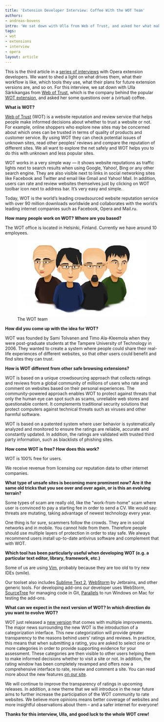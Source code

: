 ```yaml
---
title: 'Extension Developer Interview: Coffee With the WOT Team'
authors:
- andreas-bovens
intro: 'We sat down with Ulla from Web of Trust, and asked her what makes WOT special, how the service makes money, which extension development tools the WOT developers use, and much more.'
tags:
- wot
- extensions
- interview
- opera
layout: article
---
```


This is the third article in a [series of interviews][1] with Opera extension developers. We want to shed a light on what drives them, what their workflow is like, which tools they use, what their plans for future extension versions are, and so on. For this interview, we sat down with Ulla Särkikangas from [Web of Trust][2], which is the company behind the popular [WOT extension][3], and asked her some questions over a (virtual) coffee.

[1]: http://dev.opera.com/articles/tags/extension%20interview
[2]: http://www.mywot.com
[3]: https://addons.opera.com/en/extensions/details/wot/

**What is WOT?**

[Web of Trust][4] (WOT) is a website reputation and review service that helps people make informed decisions about whether to trust a website or not. For example, online shoppers who explore new sites may be concerned about which ones can be trusted in terms of quality of products and customer service. By using WOT they can check potential issues of unknown sites, read other peoples’ reviews and compare the reputation of different sites. We all want to explore the net safely and WOT helps you to do this with unknown and less popular sites.

[4]: http://www.mywot.com

WOT works in a very simple way — it shows website reputations as traffic lights next to search results when using Google, Yahoo!, Bing or any other search engine. They are also visible next to links in social networking sites like Facebook and Twitter and email like Gmail and Yahoo! Mail. In addition, users can rate and review websites themselves just by clicking on WOT toolbar icon next to address bar. It’s very easy and simple.

Today, WOT is the world’s leading crowdsourced website reputation service with over 90 million downloads worldwide and collaborates with the world’s leading internet companies such as Facebook, Opera and Mail.ru.

**How many people work on WOT? Where are you based?**

The WOT office is located in Helsinki, Finland. Currently we have around 10 employees.

<figure>
	<img src="/articles/extension-developer-interviews-wot/team.jpg" alt="The WOT team">
	<figcaption markdown="span">The WOT team</figcaption>
</figure>

**How did you come up with the idea for WOT?**

WOT was founded by Sami Tolvanen and Timo Ala-Kleemola when they were post-graduate students at the Tampere University of Technology in 2006. They wanted to create a system where people could share their real-life experiences of different websites, so that other users could benefit and find sites they can trust.

**How is WOT different from other safe browsing extensions?**

WOT is based on a unique crowdsourcing approach that collects ratings and reviews from a global community of millions of users who rate and comment on websites based on their personal experiences. The community-powered approach enables WOT to protect against threats that only the human eye can spot such as scams, unreliable web stores and questionable content. It complements traditional security solutions that protect computers against technical threats such as viruses and other harmful software.

WOT is based on a patented system where user behavior is systematically analyzed and monitored to ensure the ratings are reliable, accurate and constantly updated. In addition, the ratings are validated with trusted third party information, such as blacklists of phishing sites.

**How come WOT is free? How does this work?**

WOT is 100% free for users.

We receive revenue from licensing our reputation data to other internet companies.

**What type of unsafe sites is becoming more prominent now? Are it the same old tricks that you see over and over again, or is this an evolving terrain?**

Some types of scam are really old, like the "work-from-home" scam where user is convinced to pay a starting fee in order to send a CV. We would say: threats are mutating, taking advantage of newest technology every year.

One thing is for sure, scammers follow the crowds. They are in social networks and in mobile. You cannot hide from them. Therefore people should use multiple layers of protection in order to stay safe. We always recommend users install up-to-date antivirus software and complement that with WOT.

**Which tool has been particularly useful when developing WOT (e.g. a particular text editor, library, framework, etc.)**

Some of us are using [Vim][6], probably because they are too old to try new IDEs (smile).

[6]: http://www.vim.org/

Our toolset also includes [Sublime Text 2][7], [WebStorm][8] by Jetbrains, and other generic tools. For developing add-ons our developer uses WebStorm, [SourceTree][9] for managing code in Git, [Parallels][10] to run Windows on Mac for testing the add-ons.

[7]: http://www.sublimetext.com/2
[8]: http://www.jetbrains.com/webstorm/
[9]: http://www.sourcetreeapp.com
[10]: http://www.parallels.com

**What can we expect in the next version of WOT? In which direction do you want to evolve WOT?**

WOT just released a [new version][11] that comes with multiple improvements. The major news surrounding the new WOT is the introduction of a categorization interface. This new categorization will provide greater transparency to the reasons behind users’ ratings and reviews. In practice, this means that when submitting a rating, you are asked to select one or more categories in order to provide supporting evidence for your assessment. These categories are then visible to other users helping them to make informed decisions whether to visit a site or not. In addition, the rating window has been completely revamped and offers now a comprehensive interface to rate, review and comment a site. You can read more about the new features [on our site][12].

[11]: http://www.mywot.com
[12]: http://www.mywot.com/en/newwot

We will continue to improve the transparency of ratings in upcoming releases. In addition, a new theme that we will introduce in the near future aims to further increase the participation of the WOT community to rate websites. We believe more opinions means better coverage of websites and more insightful observations about them – and a safer internet for everyone!

**Thanks for this interview, Ulla, and good luck to the whole WOT crew!**
